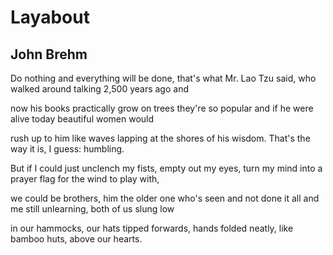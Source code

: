 # Layabout
## John Brehm
Do nothing and everything will be done,
that's what Mr. Lao Tzu said, who walked
around talking 2,500 years ago and

now his books practically grow on trees
they're so popular and if he were
alive today beautiful women would

rush up to him like waves lapping
at the shores of his wisdom.
That's the way it is, I guess: humbling.

But if I could just unclench my fists,
empty out my eyes, turn my mind into
a prayer flag for the wind to play with,

we could be brothers, him the older one
who's seen and not done it all and me
still unlearning, both of us slung low

in our hammocks, our hats tipped
forwards, hands folded neatly,
like bamboo huts, above our hearts.